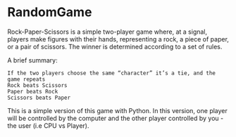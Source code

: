 # RandomGame

Rock-Paper-Scissors is a simple two-player game where, at a signal, players make figures with their hands, representing a rock, a piece of paper, or a pair of scissors. The winner is determined according to a set of rules.

A brief summary:

    If the two players choose the same “character” it’s a tie, and the game repeats
    Rock beats Scissors
    Paper beats Rock
    Scissors beats Paper

This is a simple version of this game with Python. In this version, one player will be controlled by the computer and the other player controlled by you - the user (i.e CPU vs Player). 